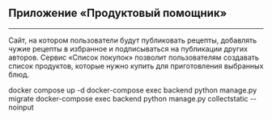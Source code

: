  ## Приложение «Продуктовый помощник»
 ---
 Cайт, на котором пользователи будут публиковать рецепты, добавлять чужие рецепты в избранное и подписываться на публикации других авторов. Сервис «Список покупок» позволит пользователям создавать список продуктов, которые нужно купить для приготовления выбранных блюд.

docker compose up -d
docker-compose exec backend python manage.py migrate
docker-compose exec backend python manage.py collectstatic --noinput